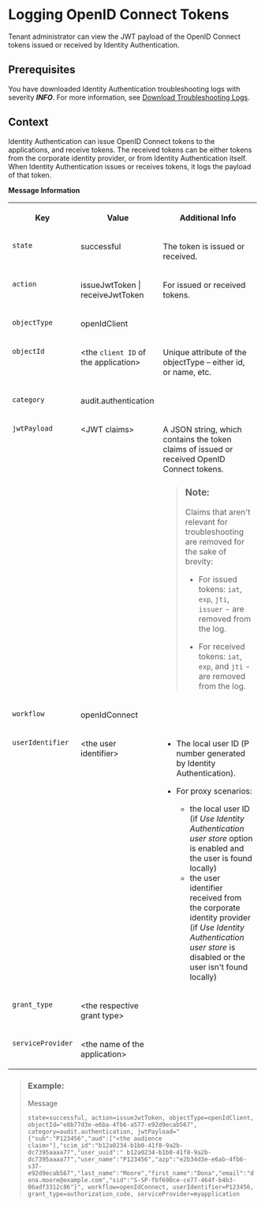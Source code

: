 <!-- loiob6c42b53518b46de8b4dffd8c4c52ed7 -->

# Logging OpenID Connect Tokens

Tenant administrator can view the JWT payload of the OpenID Connect tokens issued or received by Identity Authentication.



<a name="loiob6c42b53518b46de8b4dffd8c4c52ed7__prereq_ybj_bgn_hwb"/>

## Prerequisites

You have downloaded Identity Authentication troubleshooting logs with severity ***INFO***. For more information, see [Download Troubleshooting Logs](download-troubleshooting-logs-2732321.md).



## Context

Identity Authentication can issue OpenID Connect tokens to the applications, and receive tokens. The received tokens can be either tokens from the corporate identity provider, or from Identity Authentication itself. When Identity Authentication issues or receives tokens, it logs the payload of that token.

**Message Information**


<table>
<tr>
<th valign="top">

Key



</th>
<th valign="top">

Value



</th>
<th valign="top">

Additional Info



</th>
</tr>
<tr>
<td valign="top">

`state`



</td>
<td valign="top">

successful



</td>
<td valign="top">

The token is issued or received.



</td>
</tr>
<tr>
<td valign="top">

`action`



</td>
<td valign="top">

issueJwtToken | receiveJwtToken



</td>
<td valign="top">

For issued or received tokens.



</td>
</tr>
<tr>
<td valign="top">

`objectType`



</td>
<td valign="top">

openIdClient



</td>
<td valign="top">

 



</td>
</tr>
<tr>
<td valign="top">

`objectId`



</td>
<td valign="top">

<the `client ID` of the application\>



</td>
<td valign="top">

Unique attribute of the objectType – either id, or name, etc.



</td>
</tr>
<tr>
<td valign="top">

`category`



</td>
<td valign="top">

audit.authentication



</td>
<td valign="top">

 



</td>
</tr>
<tr>
<td valign="top">

`jwtPayload`



</td>
<td valign="top">

<JWT claims\>



</td>
<td valign="top">

A JSON string, which contains the token claims of issued or received OpenID Connect tokens.

> ### Note:  
> Claims that aren't relevant for troubleshooting are removed for the sake of brevity:
> 
> -   For issued tokens: `iat`, `exp`, `jti`, `issuer` - are removed from the log.
> 
> -   For received tokens: `iat`, `exp`, and `jti` - are removed from the log.



</td>
</tr>
<tr>
<td valign="top">

`workflow`



</td>
<td valign="top">

openIdConnect



</td>
<td valign="top">

 



</td>
</tr>
<tr>
<td valign="top">

`userIdentifier`



</td>
<td valign="top">

<the user identifier\>



</td>
<td valign="top">

-   The local user ID \(P number generated by Identity Authentication\).

-   For proxy scenarios:

    -   the local user ID \(if *Use Identity Authentication user store* option is enabled and the user is found locally\)
    -   the user identifier received from the corporate identity provider \(if *Use Identity Authentication user store* is disabled or the user isn't found locally\)




</td>
</tr>
<tr>
<td valign="top">

`grant_type`



</td>
<td valign="top">

<the respective grant type\>



</td>
<td valign="top">

 



</td>
</tr>
<tr>
<td valign="top">

`serviceProvider`



</td>
<td valign="top">

<the name of the application\>



</td>
<td valign="top">

 



</td>
</tr>
</table>

> ### Example:  
> Message
> 
> `state=successful, action=issueJwtToken, objectType=openIdClient, objectId="e8b77d3e-e6ba-4fb6-a577-e92d9ecab567", category=audit.authentication, jwtPayload="{"sub":"P123456","aud":["<the audience claim>"],"scim_id":"b12a0234-b1b0-41f8-9a2b-dc7395aaaa77","user_uuid":" b12a0234-b1b0-41f8-9a2b-dc7395aaaa77","user_name":"P123456","azp":"e2b34d3e-e6ab-4fb6-s37-e92d9ecab567","last_name":"Moore","first_name":"Dona","email":"dona.moore@example.com","sid":"S-SP-fbf690ce-ce77-464f-b4b3-06adf3312c86"}", workflow=openIdConnect, userIdentifier=P123456, grant_type=authorization_code, serviceProvider=myapplication`

